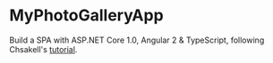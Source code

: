 # MyPhotoGalleryApp

Build a SPA with ASP.NET Core 1.0, Angular 2 & TypeScript, following Chsakell's [tutorial](http://chsakell.com/2016/01/01/cross-platform-single-page-applications-with-asp-net-5-angular-2-typescript/).
